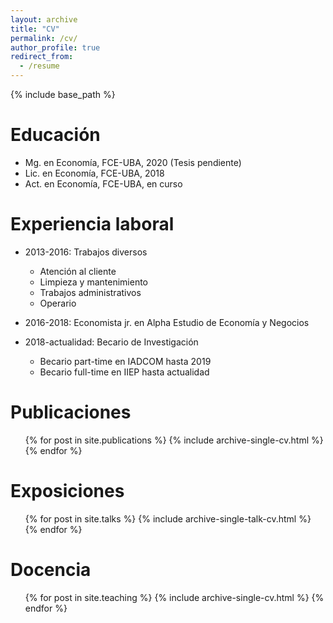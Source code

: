 ```yaml
---
layout: archive
title: "CV"
permalink: /cv/
author_profile: true
redirect_from:
  - /resume
---
```


{% include base_path %}

Educación
======
* Mg. en Economía, FCE-UBA, 2020 (Tesis pendiente)
* Lic. en Economía, FCE-UBA, 2018
* Act. en Economía, FCE-UBA, en curso

Experiencia laboral
======
* 2013-2016: Trabajos diversos
  *  Atención al cliente
  *  Limpieza y mantenimiento
  *  Trabajos administrativos
  *  Operario
* 2016-2018: Economista jr. en Alpha Estudio de Economía y Negocios

* 2018-actualidad: Becario de Investigación
  * Becario part-time en IADCOM hasta 2019
  * Becario full-time en IIEP hasta actualidad
  
<!-- Skills
======
* Skill 1
* Skill 2
  * Sub-skill 2.1
  * Sub-skill 2.2
  * Sub-skill 2.3
* Skill 3 -->

Publicaciones
======
  <ul>{% for post in site.publications %}
    {% include archive-single-cv.html %}
  {% endfor %}</ul>
  
Exposiciones
======
  <ul>{% for post in site.talks %}
    {% include archive-single-talk-cv.html %}
  {% endfor %}</ul>
  
Docencia
======
  <ul>{% for post in site.teaching %}
    {% include archive-single-cv.html %}
  {% endfor %}</ul>
  
<!-- Service and leadership
======
* Currently signed in to 43 different slack teams -->

